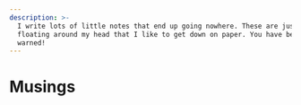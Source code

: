 ```yaml
---
description: >-
  I write lots of little notes that end up going nowhere. These are just things
  floating around my head that I like to get down on paper. You have been
  warned!
---
```


# Musings

